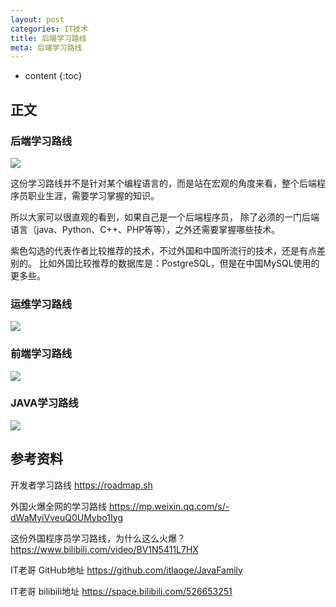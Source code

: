 ```yaml
---
layout: post
categories: IT技术
title: 后端学习路线
meta: 后端学习路线
---
```

* content
{:toc}
  
## 正文

### 后端学习路线

![]({{site.baseurl}}/images/20210810/backend-map.png)

这份学习路线并不是针对某个编程语言的，而是站在宏观的角度来看，整个后端程序员职业生涯，需要学习掌握的知识。

所以大家可以很直观的看到，如果自己是一个后端程序员，
除了必须的一门后端语言（java、Python、C++、PHP等等），之外还需要掌握哪些技术。

紫色勾选的代表作者比较推荐的技术，不过外国和中国所流行的技术，还是有点差别的。
比如外国比较推荐的数据库是：PostgreSQL，但是在中国MySQL使用的更多些。

### 运维学习路线

![]({{site.baseurl}}/images/20210810/devops-map.png)

### 前端学习路线

![]({{site.baseurl}}/images/20210810/frontend-map.png)

### JAVA学习路线

![]({{site.baseurl}}/images/20210810/java-map.png)

## 参考资料

开发者学习路线 <https://roadmap.sh>

外国火爆全网的学习路线 <https://mp.weixin.qq.com/s/-dWaMyiVveuQ0UMybo1Iyg>

这份外国程序员学习路线，为什么这么火爆？ <https://www.bilibili.com/video/BV1N5411L7HX>

IT老哥 GitHub地址 <https://github.com/itlaoge/JavaFamily>

IT老哥 bilibili地址 <https://space.bilibili.com/526653251>



